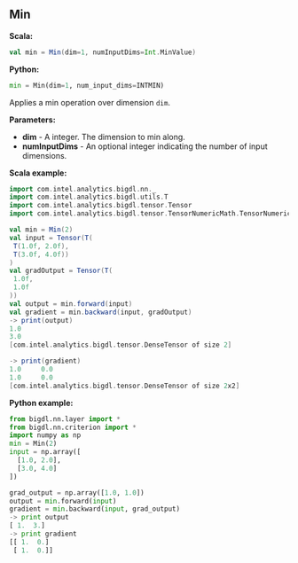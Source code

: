 ## Min ##

**Scala:**
```scala
val min = Min(dim=1, numInputDims=Int.MinValue)
```
**Python:**
```python
min = Min(dim=1, num_input_dims=INTMIN)
```

Applies a min operation over dimension `dim`.

**Parameters:**
* **dim** - A integer. The dimension to min along.
* **numInputDims** - An optional integer indicating the number of input dimensions.
 

**Scala example:**
```scala
import com.intel.analytics.bigdl.nn._
import com.intel.analytics.bigdl.utils.T
import com.intel.analytics.bigdl.tensor.Tensor
import com.intel.analytics.bigdl.tensor.TensorNumericMath.TensorNumeric.NumericFloat

val min = Min(2)
val input = Tensor(T(
 T(1.0f, 2.0f),
 T(3.0f, 4.0f))
)
val gradOutput = Tensor(T(
 1.0f,
 1.0f
))
val output = min.forward(input)
val gradient = min.backward(input, gradOutput)
-> print(output)
1.0
3.0
[com.intel.analytics.bigdl.tensor.DenseTensor of size 2]

-> print(gradient)
1.0     0.0     
1.0     0.0     
[com.intel.analytics.bigdl.tensor.DenseTensor of size 2x2]
```

**Python example:**
```python
from bigdl.nn.layer import *
from bigdl.nn.criterion import *
import numpy as np
min = Min(2)
input = np.array([
  [1.0, 2.0],
  [3.0, 4.0]
])

grad_output = np.array([1.0, 1.0])
output = min.forward(input)
gradient = min.backward(input, grad_output)
-> print output
[ 1.  3.]
-> print gradient
[[ 1.  0.]
 [ 1.  0.]]
```